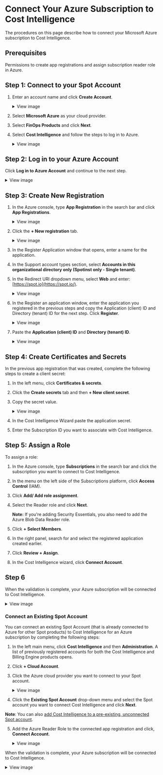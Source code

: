 # Connect Your Azure Subscription to Cost Intelligence 

The procedures on this page describe how to connect your Microsoft Azure subscription to Cost Intelligence.  
 
## Prerequisites 

Permissions to create app registrations and assign subscription reader role in Azure. 
 
## Step 1: Connect to your Spot Account 

1. Enter an account name and click **Create Account**. 

   <details>
   <summary markdown="span">View image</summary>
    <img width=600 src="https://github.com/spotinst/help/assets/106514736/60985019-a37d-4faa-a24c-d2d15ffa77fe">

</details>

2. Select **Microsoft Azure** as your cloud provider.  
3. Select **FinOps Products** and click **Next**. 
4. Select **Cost Intelligence** and follow the steps to log in to Azure.

   <details>
   <summary markdown="span">View image</summary>
    <img width="600" src="https://github.com/spotinst/help/assets/106514736/c2b789c2-c93c-45a6-bb8e-e014bfff7ffd">

</details>

## Step 2: Log in to your Azure Account 

Click **Log in to Azure Account** and continue to the next step. 
 
 <details>
   <summary markdown="span">View image</summary>
<img width="450" src="https://github.com/spotinst/help/assets/106514736/ec3fe3e7-041b-4977-a676-4578703657fb">

</details>

## Step 3: Create New Registration 

1. In the Azure console, type **App Registration** in the search bar and click **App Registrations**.

   <details>
   <summary markdown="span">View image</summary>
    <img width=700 src="https://github.com/user-attachments/assets/9fde1ff6-ff5c-451f-84c6-134f1b7ede5a">

</details>

2. Click the **+ New registration** tab.

   <details>
   <summary markdown="span">View image</summary>
    <img width="550" src="https://github.com/user-attachments/assets/71012ad2-7a4d-47a5-9253-e1ac8aa06c51">

</details>

3. In the Register Application window that opens, enter a name for the application. 

4. In the Support account types section, select **Accounts in this organizational directory only (Spotinst only - Single tenant)**. 

5. In the Redirect URI dropdown menu, select **Web** and enter: [https://spot.io](https://spot.io/).

   <details>
   <summary markdown="span">View image</summary>
      <img width="800" src="https://github.com/user-attachments/assets/9e249697-a5cb-45bf-acf9-428378d8fbec">

</details>

6. In the Register an application window, enter the application you registered in the previous steps and copy the Application (client) ID and Directory (tenant) ID for the next step. Click **Register**.

   <details>
   <summary markdown="span">View image</summary>
      <img width="800" src="https://github.com/user-attachments/assets/afcff02b-3645-48fa-826e-d0f5737225e7">

</details>

7. Paste the **Application (client) ID** and **Directory (tenant) ID**.

   <details>
   <summary markdown="span">View image</summary>
      <img width="400" src="https://github.com/spotinst/help/assets/106514736/18d8d612-3fed-4759-9cfe-ac4836234da6">

</details>

## Step 4: Create Certificates and Secrets 

In the previous app registration that was created, complete the following steps to create a client secret: 
 
1. In the left menu, click **Certificates & secrets**. 
2. Click the **Create secrets** tab and then **+ New client secret**. 
3. Copy the secret value. 
 
   <details>
   <summary markdown="span">View image</summary>
      <img width="700" src="https://github.com/user-attachments/assets/4cc946a6-0e89-43e2-bac4-0f796b9a0fab">

      </details>

4. In the Cost Intelligence Wizard paste the application secret. 
5. Enter the Subscription ID you want to associate with Cost Intelligence. 
 
## Step 5: Assign a Role 

To assign a role:

1. In the Azure console, type **Subscriptions** in the search bar and click the subscription you want to connect to Cost Intelligence. 
2. In the menu on the left side of the Subscriptions platform, click **Access Control** (IAM). 
3. Click **Add/ Add role assignment**. 
4. Select the Reader role and click **Next**.

   **Note:** If you're adding Security Essentials, you also need to add the Azure Blob Data Reader role.

5. Click **+ Select Members**. 
6. In the right panel, search for and select the registered application created earlier. 
7. Click **Review + Assign**. 
8. In the Cost Intelligence wizard, click **Connect Account**. 

## Step 6

When the validation is complete, your Azure subscription will be connected to Cost Intelligence. 

 <details>
   <summary markdown="span">View image</summary>
<img width="550" alt="connect-azure-ci-4" src="https://github.com/spotinst/help/assets/106514736/25c5539a-8b0e-4886-9b56-cac5fe289c14">

</details>

### Connect an Existing Spot Account

You can connect an existing Spot Account (that is already connected to Azure for other Spot products) to Cost Intelligence for an Azure subscription by completing the following steps: 

1. In the left main menu, click **Cost Intelligence** and then **Administration**. A list of previously registered accounts for both the Cost Intelligence and Billing Engine products opens. 

2. Click **+ Cloud Account**. 
3. Click the Azure cloud provider you want to connect to your Spot account. 

   <details>
   <summary markdown="span">View image</summary>
    <img width="700" alt="connect-azure-ci-6" src="https://github.com/spotinst/help/assets/106514736/8787e44f-fa9e-464c-8bab-861cdc8a2fd4">

    </details>

4. Click the **Existing Spot Account** drop-down menu and select the Spot account you want to connect Cost Intelligence and click **Next**.

**Note**: You can also [add Cost Intelligence to a pre-existing, unconnected Spot account](https://docs.spot.io/cost-intelligence/get-started/connect-azure?id=step-1-connect-to-your-spot-account).  
 
5. Add the Azure Reader Role to the connected app registration and click, **Connect Account**. 
 
   <details>
   <summary markdown="span">View image</summary>
    <img width=600 src="https://github.com/user-attachments/assets/5c71ed3a-b32c-48a5-bce4-ea9abfb8ebf0">


    </details>

When the validation is complete, your Azure subscription will be connected to Cost Intelligence. 

   <details>
   <summary markdown="span">View image</summary>
    <img width=500 src="https://github.com/user-attachments/assets/0f4407c3-b6fe-44b2-800d-dd50d9578380">
    
   </details>

